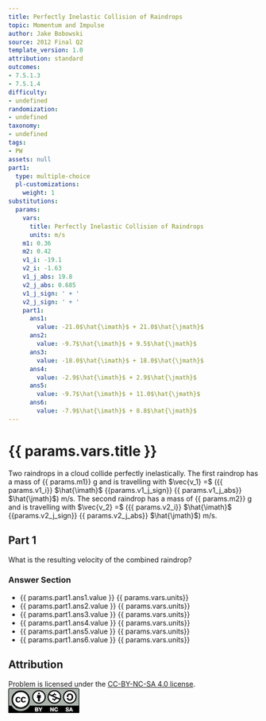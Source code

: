 ```yaml
---
title: Perfectly Inelastic Collision of Raindrops
topic: Momentum and Impulse
author: Jake Bobowski
source: 2012 Final Q2
template_version: 1.0
attribution: standard
outcomes:
- 7.5.1.3
- 7.5.1.4
difficulty:
- undefined
randomization:
- undefined
taxonomy:
- undefined
tags:
- PW
assets: null
part1:
  type: multiple-choice
  pl-customizations:
    weight: 1
substitutions:
  params:
    vars:
      title: Perfectly Inelastic Collision of Raindrops
      units: m/s
    m1: 0.36
    m2: 0.42
    v1_i: -19.1
    v2_i: -1.63
    v1_j_abs: 19.8
    v2_j_abs: 0.685
    v1_j_sign: ' + '
    v2_j_sign: ' + '
    part1:
      ans1:
        value: -21.0$\hat{\imath}$ + 21.0$\hat{\jmath}$
      ans2:
        value: -9.7$\hat{\imath}$ + 9.5$\hat{\jmath}$
      ans3:
        value: -18.0$\hat{\imath}$ + 18.0$\hat{\jmath}$
      ans4:
        value: -2.9$\hat{\imath}$ + 2.9$\hat{\jmath}$
      ans5:
        value: -9.7$\hat{\imath}$ + 11.0$\hat{\jmath}$
      ans6:
        value: -7.9$\hat{\imath}$ + 8.8$\hat{\jmath}$
---
```

# {{ params.vars.title }}
Two raindrops in a cloud collide perfectly inelastically. The first raindrop has a mass of {{ params.m1}} g and is travelling with $\vec{v_1} =$ ({{ params.v1_i}} $\hat{\imath}$ {{params.v1_j_sign}} {{ params.v1_j_abs}} $\hat{\jmath}$) m/s.
The second raindrop has a mass of {{ params.m2}} g and is travelling with $\vec{v_2} =$ ({{ params.v2_i}} $\hat{\imath}$ {{params.v2_j_sign}} {{ params.v2_j_abs}} $\hat{\jmath}$) m/s.

## Part 1

What is the resulting velocity of the combined raindrop?

### Answer Section

- {{ params.part1.ans1.value }} {{ params.vars.units}}
- {{ params.part1.ans2.value }} {{ params.vars.units}}
- {{ params.part1.ans3.value }} {{ params.vars.units}}
- {{ params.part1.ans4.value }} {{ params.vars.units}}
- {{ params.part1.ans5.value }} {{ params.vars.units}}
- {{ params.part1.ans6.value }} {{ params.vars.units}}

## Attribution

Problem is licensed under the [CC-BY-NC-SA 4.0 license](https://creativecommons.org/licenses/by-nc-sa/4.0/).<br> ![The Creative Commons 4.0 license requiring attribution-BY, non-commercial-NC, and share-alike-SA license.](https://raw.githubusercontent.com/firasm/bits/master/by-nc-sa.png)
